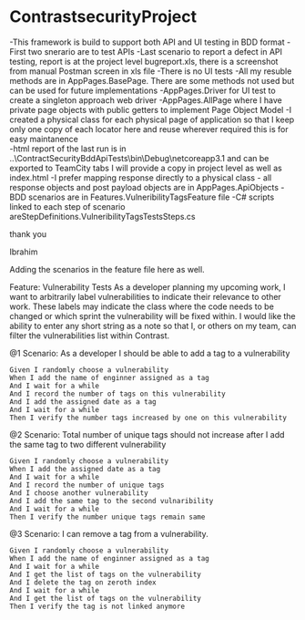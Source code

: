 # ContrastsecurityProject

-This framework is build to support both API and UI testing in BDD format
-First two snerario are to test APIs
-Last scenario to report a defect in API testing, report is at the project level bugreport.xls, there is a screenshot from manual Postman screen in xls file
-There is no UI tests
-All my resuble methods are in AppPages.BasePage. There are some methods not used but can be used for future implementations
-AppPages.Driver for UI test to create a singleton approach web driver
-AppPages.AllPage where I have private page objects with public getters to implement Page Object Model
-I created a physical class for each physical page of application so that I keep only one copy of each locator here and reuse wherever required
 this is for easy maintanence	
-html report of the last run is in ..\ContractSecurityBddApiTests\bin\Debug\netcoreapp3.1 and can be exported to TeamCity tabs
 I will provide a copy in project level as well as index.html
-I prefer mapping response directly to a physical class - all response objects and post payload objects are in AppPages.ApiObjects
-BDD scenarios are in Features.VulneribilityTagsFeature file
-C# scripts linked to each step of scenario areStepDefinitions.VulneribilityTagsTestsSteps.cs


thank you

Ibrahim



Adding the scenarios in the feature file here as well.

Feature: Vulnerability Tests
	As a developer planning my upcoming work, I want to arbitrarily label vulnerabilities to indicate their relevance to other work. 
	These labels may indicate the class where the code needs to be changed or which sprint the vulnerability will be fixed within. 
	I would like the ability to enter any short string as a note so that I, 
	or others on my team, can filter the vulnerabilities list within Contrast.
		

@1
Scenario: As a developer I should be able to add a tag to a vulnerability

	Given I randomly choose a vulnerability
	When I add the name of enginner assigned as a tag
	And I wait for a while
	And I record the number of tags on this vulnerability
	And I add the assigned date as a tag
	And I wait for a while
	Then I verify the number tags increased by one on this vulnerability

@2
Scenario: Total number of unique tags should not increase after I add the same tag to two different vulnerability

	Given I randomly choose a vulnerability
	When I add the assigned date as a tag
	And I wait for a while
	And I record the number of unique tags
	And I choose another vulnerability
	And I add the same tag to the second vulnaribility
	And I wait for a while
	Then I verify the number unique tags remain same
	

@3
Scenario: I can remove a tag from a vulnerability.

	Given I randomly choose a vulnerability
	When I add the name of enginner assigned as a tag
	And I wait for a while
	And I get the list of tags on the vulnerability
	And I delete the tag on zeroth index
	And I wait for a while
	And I get the list of tags on the vulnerability
	Then I verify the tag is not linked anymore


